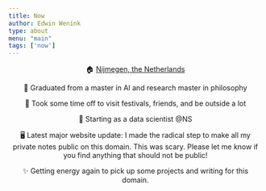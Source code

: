 ```yaml
---
title: Now
author: Edwin Wenink
type: about
menu: "main"
tags: ['now']
---
```



<div style="text-align:center;">

🏠 [Nijmegen, the Netherlands](https://goo.gl/maps/VpTtZ7fhVdTez5pH8)

📖 Graduated from a master in AI and research master in philosophy

🦩 Took some time off to visit festivals, friends, and be outside a lot

💼 Starting as a data scientist @NS

🖥️ Latest major website update: I made the radical step to make all my private notes public on this domain.
This was scary.
Please let me know if you find anything that should not be public!

✨ Getting energy again to pick up some projects and writing for this domain. 

</div>
